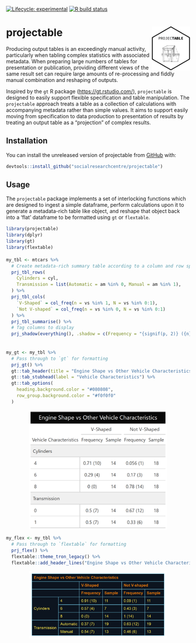 
<!-- README.md is generated from README.Rmd. Please edit that file -->
<!-- badges: start -->

[![Lifecycle:
experimental](https://img.shields.io/badge/lifecycle-experimental-orange.svg)](https://www.tidyverse.org/lifecycle/#experimental)
[![R build
status](https://github.com/socialresearchcentre/projectable/workflows/R-CMD-check/badge.svg)](https://github.com/socialresearchcentre/projectable/actions)
<!-- badges: end -->

# projectable <a href='https://github.com/socialresearchcentre/projectable'><img src='man/figures/projectable_hex.png' align="right" height="120" /></a>

Producing output tables is an exceedingly manual activity, particularly
when tabling complex statistics with associated metadata. When preparing
large numbers of tables for presentation or publication, providing
different views of the same result set can require large amounts of
re-processing and fiddly manual combination and reshaping of outputs.

Inspired by the `gt` R package (<https://gt.rstudio.com/>),
`projectable` is designed to easily support flexible specification and
table manipulation. The `projectable` approach treats a table as a
collection of calculations with accompanying metadata rather than simple
values. It aims to support easily moving from specification to data
production to presentation of results by treating an output table as a
“projection” of complex results.

## Installation

You can install the unreleased version of projectable from
[GitHub](https://github.com/) with:

``` r
devtools::install_github("socialresearchcentre/projectable")
```

## Usage

The `projectable` package implements a set of interlocking functions
which are designed to ingest a simple dataframe, perform calculations
upon it to generate a metadata-rich table like object, and reshape that
object back into a ‘flat’ dataframe to be formatted using `gt` or
`flextable`.

``` r
library(projectable)
library(dplyr)
library(gt)
library(flextable)

my_tbl <- mtcars %>%
  # Create metadata-rich summary table according to a column and row specification
  prj_tbl_rows(
    Cylinders = cyl,
    Transmission = list(Automatic = am %in% 0, Manual = am %in% 1),
  ) %>% 
  prj_tbl_cols(
    `V-Shaped` = col_freq(n = vs %in% 1, N = vs %in% 0:1),
    `Not V-shaped` = col_freq(n = vs %in% 0, N = vs %in% 0:1)
  ) %>%
  prj_tbl_summarise() %>% 
  # Tag columns to display
  prj_shadow(everything(), .shadow = c(Frequency = "{signif(p, 2)} ({n})", Sample = "{N}")) 


my_gt <- my_tbl %>% 
  # Pass through to `gt` for formatting
  prj_gt() %>% 
  gt::tab_header(title = "Engine Shape vs Other Vehicle Characteristics") %>% 
  gt::tab_stubhead(label = "Vehicle Characteristics") %>% 
  gt::tab_options(
    heading.background.color = "#080808",
    row_group.background.color = "#f0f0f0"
  )
```

<img src="man/figures/README-my_gt.png" width="75%" style="display: block; margin: auto;" />

``` r
my_flex <- my_tbl %>% 
  # Pass through to `flextable` for formatting
  prj_flex() %>% 
  flextable::theme_tron_legacy() %>%
  flextable::add_header_lines("Engine Shape vs Other Vehicle Characteristics")
```

<img src="man/figures/README-my_flex.png" width="75%" style="display: block; margin: auto;" />
